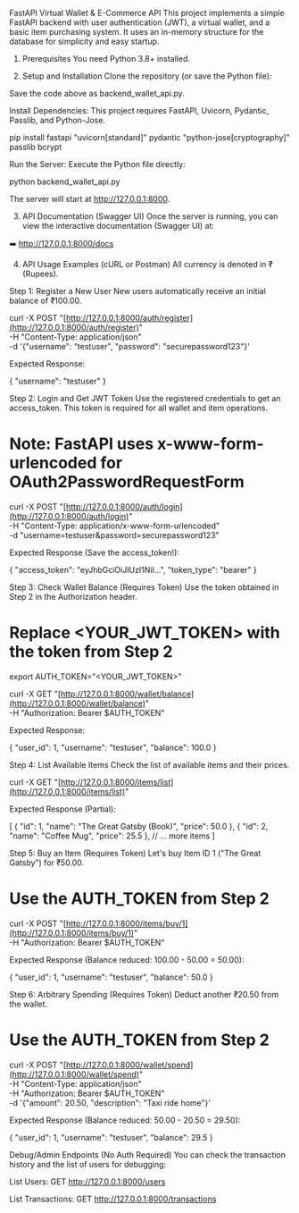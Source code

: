 FastAPI Virtual Wallet & E-Commerce API
This project implements a simple FastAPI backend with user authentication (JWT), a virtual wallet, and a basic item purchasing system. It uses an in-memory structure for the database for simplicity and easy startup.

1. Prerequisites
You need Python 3.8+ installed.

2. Setup and Installation
Clone the repository (or save the Python file):

Save the code above as backend_wallet_api.py.

Install Dependencies:
This project requires FastAPI, Uvicorn, Pydantic, Passlib, and Python-Jose.

pip install fastapi "uvicorn[standard]" pydantic "python-jose[cryptography]" passlib bcrypt

Run the Server:
Execute the Python file directly:

python backend_wallet_api.py

The server will start at http://127.0.0.1:8000.

3. API Documentation (Swagger UI)
Once the server is running, you can view the interactive documentation (Swagger UI) at:

➡️ http://127.0.0.1:8000/docs

4. API Usage Examples (cURL or Postman)
All currency is denoted in ₹ (Rupees).

Step 1: Register a New User
New users automatically receive an initial balance of ₹100.00.

curl -X POST "[http://127.0.0.1:8000/auth/register](http://127.0.0.1:8000/auth/register)" \
-H "Content-Type: application/json" \
-d '{"username": "testuser", "password": "securepassword123"}'

Expected Response:

{
  "username": "testuser"
}

Step 2: Login and Get JWT Token
Use the registered credentials to get an access_token. This token is required for all wallet and item operations.

# Note: FastAPI uses x-www-form-urlencoded for OAuth2PasswordRequestForm
curl -X POST "[http://127.0.0.1:8000/auth/login](http://127.0.0.1:8000/auth/login)" \
-H "Content-Type: application/x-www-form-urlencoded" \
-d "username=testuser&password=securepassword123"

Expected Response (Save the access_token!):

{
  "access_token": "eyJhbGciOiJIUzI1NiI...",
  "token_type": "bearer"
}

Step 3: Check Wallet Balance (Requires Token)
Use the token obtained in Step 2 in the Authorization header.

# Replace <YOUR_JWT_TOKEN> with the token from Step 2
export AUTH_TOKEN="<YOUR_JWT_TOKEN>"

curl -X GET "[http://127.0.0.1:8000/wallet/balance](http://127.0.0.1:8000/wallet/balance)" \
-H "Authorization: Bearer $AUTH_TOKEN"

Expected Response:

{
  "user_id": 1,
  "username": "testuser",
  "balance": 100.0
}

Step 4: List Available Items
Check the list of available items and their prices.

curl -X GET "[http://127.0.0.1:8000/items/list](http://127.0.0.1:8000/items/list)"

Expected Response (Partial):

[
  { "id": 1, "name": "The Great Gatsby (Book)", "price": 50.0 },
  { "id": 2, "name": "Coffee Mug", "price": 25.5 },
  // ... more items
]

Step 5: Buy an Item (Requires Token)
Let's buy Item ID 1 ("The Great Gatsby") for ₹50.00.

# Use the AUTH_TOKEN from Step 2
curl -X POST "[http://127.0.0.1:8000/items/buy/1](http://127.0.0.1:8000/items/buy/1)" \
-H "Authorization: Bearer $AUTH_TOKEN"

Expected Response (Balance reduced: 100.00 - 50.00 = 50.00):

{
  "user_id": 1,
  "username": "testuser",
  "balance": 50.0
}

Step 6: Arbitrary Spending (Requires Token)
Deduct another ₹20.50 from the wallet.

# Use the AUTH_TOKEN from Step 2
curl -X POST "[http://127.0.0.1:8000/wallet/spend](http://127.0.0.1:8000/wallet/spend)" \
-H "Content-Type: application/json" \
-H "Authorization: Bearer $AUTH_TOKEN" \
-d '{"amount": 20.50, "description": "Taxi ride home"}'

Expected Response (Balance reduced: 50.00 - 20.50 = 29.50):

{
  "user_id": 1,
  "username": "testuser",
  "balance": 29.5
}

Debug/Admin Endpoints (No Auth Required)
You can check the transaction history and the list of users for debugging:

List Users: GET http://127.0.0.1:8000/users

List Transactions: GET http://127.0.0.1:8000/transactions
